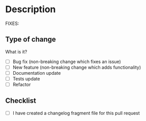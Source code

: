 # Description

<!--
Please include a summary of the change and which issue is fixed.
Please also include relevant motivation and context.
List any dependencies that are required for this change.
-->

FIXES: <!-- AAP-NNNN -->

## Type of change

What is it?

- [ ] Bug fix (non-breaking change which fixes an issue)
- [ ] New feature (non-breaking change which adds functionality)
- [ ] Documentation update
- [ ] Tests update
- [ ] Refactor

## Checklist

- [ ] I have created a changelog fragment file for this pull request
